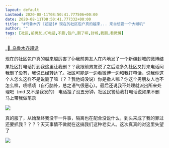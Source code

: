 ```yaml
---
layout: default
Lastmod: 2020-08-11T08:50:41.777506+00:00
date: 2020-08-11T08:50:41.777332+00:00
title: "#乌鲁木齐 [超话]# 现在的社区包户真的越来... 来自想要一个大啵叽"
author: ""
tags: [社区,前男友,打电话,不删,包户,删了嘛,封城,我删,看微博]
---
```


[__乌鲁木齐超话](https://huati.weibo.com/48939 "乌鲁木齐超话")

现在的社区包户真的越来越厉害了👍我前男友人在内地发了一个新疆封城的微博结果社区打电话打到我这里让我删？？我跟前男友说了之后没多久社区又打来电话问我删了没有，我说已经转达了。社区可能是一边看微博一边和我打电话，说我你这个人怎么这样不是说删了嘛（？？我他妈没说）你是撒人嘛？你这个男朋友人也不怎么样，啧啧啧（自行脑补，总之语气很恶心）。最后还说我不处理就派出所来处理吧（md 又不是我发的） 电话挂了没五分钟，社区民警给我打电话说如果不删马上带我做笔录

![](https://images.weserv.nl/?url=http%3A//img.t.sinajs.cn/t4/appstyle/expression/ext/normal/e3/2018new_weixioa02_org.png)

真的服了，从始至终我没干一件事，隔离也在配合没说什么，到头来成了我的罪过还要抓我？？？？天天事情不做就在这搞我们这种老实人。这次真真的对这里失望了

![](https://images.weserv.nl/?url=http%3A//img.t.sinajs.cn/t4/appstyle/expression/ext/normal/e3/2018new_weixioa02_org.png)

